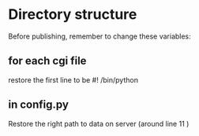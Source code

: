 # Directory structure

Before publishing, remember to change these variables:

## for each cgi file
restore the first line to be #! /bin/python

## in config.py
Restore the right path to data on server (around line 11 )
